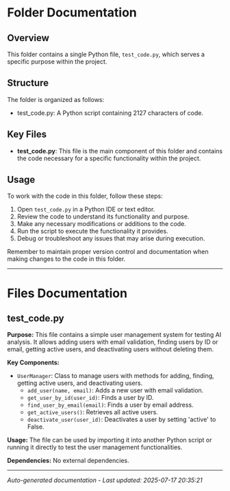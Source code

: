 # Folder Documentation

## Overview
This folder contains a single Python file, `test_code.py`, which serves a specific purpose within the project.

## Structure
The folder is organized as follows:
- test_code.py: A Python script containing 2127 characters of code.

## Key Files
- **test_code.py**: This file is the main component of this folder and contains the code necessary for a specific functionality within the project.

## Usage
To work with the code in this folder, follow these steps:
1. Open `test_code.py` in a Python IDE or text editor.
2. Review the code to understand its functionality and purpose.
3. Make any necessary modifications or additions to the code.
4. Run the script to execute the functionality it provides.
5. Debug or troubleshoot any issues that may arise during execution.

Remember to maintain proper version control and documentation when making changes to the code in this folder.

---

# Files Documentation

## test_code.py

**Purpose:** This file contains a simple user management system for testing AI analysis. It allows adding users with email validation, finding users by ID or email, getting active users, and deactivating users without deleting them.

**Key Components:**
- `UserManager`: Class to manage users with methods for adding, finding, getting active users, and deactivating users.
  - `add_user(name, email)`: Adds a new user with email validation.
  - `get_user_by_id(user_id)`: Finds a user by ID.
  - `find_user_by_email(email)`: Finds a user by email address.
  - `get_active_users()`: Retrieves all active users.
  - `deactivate_user(user_id)`: Deactivates a user by setting 'active' to False.
  
**Usage:** The file can be used by importing it into another Python script or running it directly to test the user management functionalities.

**Dependencies:** No external dependencies.

---
*Auto-generated documentation - Last updated: 2025-07-17 20:35:21*
